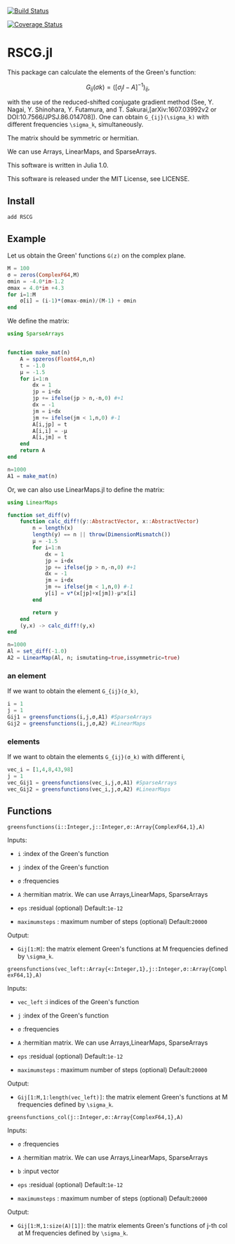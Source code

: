[![Build Status](https://travis-ci.org/cometscome/RSCG.jl.svg?branch=master)](https://travis-ci.org/cometscome/RSCG.jl)

[![Coverage Status](https://coveralls.io/repos/github/cometscome/RSCG.jl/badge.svg?branch=master)](https://coveralls.io/github/cometscome/RSCG.jl?branch=master)

# RSCG.jl

This package can calculate the elements of the Green's function:

```math
G_{ij}(σk) = ([σ_j I - A]^{-1})_{ij},
```

with the use of the reduced-shifted conjugate gradient method
(See, Y. Nagai, Y. Shinohara, Y. Futamura, and T. Sakurai,[arXiv:1607.03992v2 or DOI:10.7566/JPSJ.86.014708]).
One can obtain ``G_{ij}(\sigma_k)`` with different frequencies ``\sigma_k``, simultaneously.

The matrix should be symmetric or hermitian.

We can use Arrays, LinearMaps, and SparseArrays.

This software is written in Julia 1.0.

This software is released under the MIT License, see LICENSE.

## Install

```
add RSCG
```

## Example
Let us obtain the Green' functions ``G(z)`` on the complex plane.

```julia
M = 100
σ = zeros(ComplexF64,M)
σmin = -4.0*im-1.2
σmax = 4.0*im +4.3
for i=1:M
    σ[i] = (i-1)*(σmax-σmin)/(M-1) + σmin
end
```

We define the matrix:

```julia
using SparseArrays


function make_mat(n)
    A = spzeros(Float64,n,n)
    t = -1.0
    μ = -1.5
    for i=1:n
        dx = 1
        jp = i+dx
        jp += ifelse(jp > n,-n,0) #+1
        dx = -1
        jm = i+dx
        jm += ifelse(jm < 1,n,0) #-1
        A[i,jp] = t
        A[i,i] = -μ
        A[i,jm] = t
    end
    return A
end

n=1000
A1 = make_mat(n)
```

Or, we can also use LinearMaps.jl to define the matrix:

```julia
using LinearMaps

function set_diff(v)
    function calc_diff!(y::AbstractVector, x::AbstractVector)
        n = length(x)
        length(y) == n || throw(DimensionMismatch())
        μ = -1.5
        for i=1:n
            dx = 1
            jp = i+dx
            jp += ifelse(jp > n,-n,0) #+1
            dx = -1
            jm = i+dx
            jm += ifelse(jm < 1,n,0) #-1
            y[i] = v*(x[jp]+x[jm])-μ*x[i]
        end

        return y
    end
    (y,x) -> calc_diff!(y,x)
end

n=1000
Al = set_diff(-1.0)
A2 = LinearMap(Al, n; ismutating=true,issymmetric=true)
```

### an element
If we want to obtain the element ``G_{ij}(σ_k)``,

```julia
i = 1
j = 1
Gij1 = greensfunctions(i,j,σ,A1) #SparseArrays
Gij2 = greensfunctions(i,j,σ,A2) #LinearMaps
```

### elements

If we want to obtain the elements ``G_{ij}(σ_k)`` with different i,

```julia
vec_i = [1,4,8,43,98]
j = 1
vec_Gij1 = greensfunctions(vec_i,j,σ,A1) #SparseArrays
vec_Gij2 = greensfunctions(vec_i,j,σ,A2) #LinearMaps
```



## Functions

```greensfunctions(i::Integer,j::Integer,σ::Array{ComplexF64,1},A)```

Inputs:

* `i` :index of the Green's function

* `j` :index of the Green's function

* `σ` :frequencies

* `A` :hermitian matrix. We can use Arrays,LinearMaps, SparseArrays

* `eps` :residual (optional) Default:`1e-12`

* `maximumsteps` : maximum number of steps (optional) Default:`20000`

Output:
* `Gij[1:M]`: the matrix element Green's functions at M frequencies defined by ``\sigma_k``.

```greensfunctions(vec_left::Array{<:Integer,1},j::Integer,σ::Array{ComplexF64,1},A)```

Inputs:

* `vec_left` :i indices of the Green's function

* `j` :index of the Green's function

* `σ` :frequencies

* `A` :hermitian matrix. We can use Arrays,LinearMaps, SparseArrays

* `eps` :residual (optional) Default:`1e-12`

* `maximumsteps` : maximum number of steps (optional) Default:`20000`

Output:
* `Gij[1:M,1:length(vec_left)]`: the matrix element Green's functions at M frequencies defined by ``\sigma_k``.


```greensfunctions_col(j::Integer,σ::Array{ComplexF64,1},A)```

Inputs:

* `σ` :frequencies

* `A` :hermitian matrix. We can use Arrays,LinearMaps, SparseArrays

* `b` :input vector

* `eps` :residual (optional) Default:`1e-12`

* `maximumsteps` : maximum number of steps (optional) Default:`20000`

Output:
* `Gij[1:M,1:size(A)[1]]`: the matrix elements Green's functions of j-th col at M frequencies defined by ``\sigma_k``.
